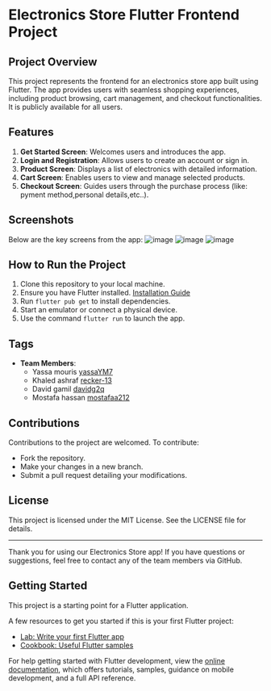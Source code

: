 #  Electronics Store Flutter Frontend Project

## Project Overview
This project represents the frontend for an electronics store app built using Flutter. The app provides users with seamless shopping experiences, including product browsing, cart management, and checkout functionalities. It is publicly available for all users.

## Features
1. **Get Started Screen**: Welcomes users and introduces the app.
2. **Login and Registration**: Allows users to create an account or sign in.
3. **Product Screen**: Displays a list of electronics with detailed information.
4. **Cart Screen**: Enables users to view and manage selected products.
5. **Checkout Screen**: Guides users through the purchase process (like: pyment method,personal details,etc..).

## Screenshots
Below are the key screens from the app:
![image](https://github.com/user-attachments/assets/32f90c34-4e1f-4688-b0be-b4095039f55d)
![image](https://github.com/user-attachments/assets/edacce8c-1db2-44ed-9b85-9e515c6fc817)
![image](https://github.com/user-attachments/assets/798f0d48-3341-4c01-9f64-b69a4b698413)




## How to Run the Project
1. Clone this repository to your local machine.
2. Ensure you have Flutter installed. [Installation Guide](https://flutter.dev/docs/get-started/install)
3. Run `flutter pub get` to install dependencies.
4. Start an emulator or connect a physical device.
5. Use the command `flutter run` to launch the app.

## Tags
- **Team Members**:
  - Yassa mouris [yassaYM7](https://github.com/yassaYM7)
  - Khaled ashraf [recker-13](https://github.com/recker-13)
  - David gamil [davidg2q](https://github.com/davidg2q)
  - Mostafa hassan [mostafaa212](https://github.com/mostafaa212)

## Contributions
Contributions to the project are welcomed. To contribute:
- Fork the repository.
- Make your changes in a new branch.
- Submit a pull request detailing your modifications.

## License
This project is licensed under the MIT License. See the LICENSE file for details.

---
Thank you for using our Electronics Store app! If you have questions or suggestions, feel free to contact any of the team members via GitHub.


## Getting Started

This project is a starting point for a Flutter application.

A few resources to get you started if this is your first Flutter project:

- [Lab: Write your first Flutter app](https://docs.flutter.dev/get-started/codelab)
- [Cookbook: Useful Flutter samples](https://docs.flutter.dev/cookbook)

For help getting started with Flutter development, view the
[online documentation](https://docs.flutter.dev/), which offers tutorials,
samples, guidance on mobile development, and a full API reference.
